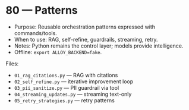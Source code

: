 # 80 — Patterns

- Purpose: Reusable orchestration patterns expressed with commands/tools.
- When to use: RAG, self-refine, guardrails, streaming, retry.
- Notes: Python remains the control layer; models provide intelligence.
- Offline: `export ALLOY_BACKEND=fake`.

Files:
- `01_rag_citations.py` — RAG with citations
- `02_self_refine.py` — iterative improvement loop
- `03_pii_sanitize.py` — PII guardrail via tool
- `04_streaming_updates.py` — streaming text-only
- `05_retry_strategies.py` — retry patterns
